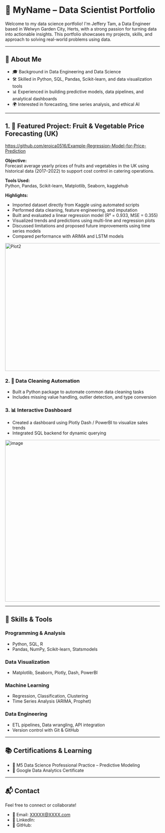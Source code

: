 
# 🧠 MyName – Data Scientist Portfolio

Welcome to my data science portfolio! I'm Jeffery Tam, a Data Engineer based in Welwyn Garden City, Herts, with a strong passion for turning data into actionable insights. This portfolio showcases my projects, skills, and approach to solving real-world problems using data.

---

## 📌 About Me

- 🎓 Background in Data Engineering and Data Science
- 🛠 Skilled in Python, SQL, Pandas, Scikit-learn, and data visualization tools
- 📊 Experienced in building predictive models, data pipelines, and analytical dashboards
- 🌍 Interested in forecasting, time series analysis, and ethical AI

---

## 1. 📂 Featured Project: Fruit & Vegetable Price Forecasting (UK) 
https://github.com/eroica0516/Example-Regression-Model-for-Price-Prediction

**Objective:**  
Forecast average yearly prices of fruits and vegetables in the UK using historical data (2017–2022) to support cost control in catering operations.

**Tools Used:**  
Python, Pandas, Scikit-learn, Matplotlib, Seaborn, kagglehub

**Highlights:**
- Imported dataset directly from Kaggle using automated scripts
- Performed data cleaning, feature engineering, and imputation
- Built and evaluated a linear regression model (R² = 0.933, MSE = 0.355)
- Visualized trends and predictions using multi-line and regression plots
- Discussed limitations and proposed future improvements using time series models
- Compared performance with ARIMA and LSTM models
<img width="627" height="416" alt="Plot2" src="https://github.com/user-attachments/assets/b1f28ffb-9723-4c8d-8f13-ee34de79be0c" />


### 2. 🧹 Data Cleaning Automation
- Built a Python package to automate common data cleaning tasks
- Includes missing value handling, outlier detection, and type conversion

### 3. 📊 Interactive Dashboard
- Created a dashboard using Plotly Dash / PowerBI to visualize sales trends
- Integrated SQL backend for dynamic querying
<img width="940" height="526" alt="image" src="https://github.com/user-attachments/assets/bc4479f9-5d07-4a89-9fc1-d747a9aebb29" />



---

## 🧰 Skills & Tools

### Programming & Analysis
- Python, SQL, R
- Pandas, NumPy, Scikit-learn, Statsmodels

### Data Visualization
- Matplotlib, Seaborn, Plotly, Dash, PowerBI

### Machine Learning
- Regression, Classification, Clustering
- Time Series Analysis (ARIMA, Prophet)

### Data Engineering
- ETL pipelines, Data wrangling, API integration
- Version control with Git & GitHub

---

## 📚 Certifications & Learning

- 📜 M5 Data Science Professional Practice – Predictive Modeling
- 📜 Google Data Analytics Certificate

---

## 📬 Contact

Feel free to connect or collaborate!

- 📧 Email: XXXXX@XXXX.com
- 💼 LinkedIn: 
- 🐙 GitHub:

